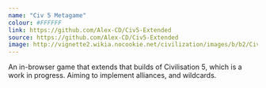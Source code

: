 ```yaml
---
name: "Civ 5 Metagame"
colour: #FFFFFF
link: https://github.com/Alex-CD/Civ5-Extended
source: https://github.com/Alex-CD/Civ5-Extended
image: http://vignette2.wikia.nocookie.net/civilization/images/b/b2/Civilization_V_logo.png
---
```


An in-browser game that extends that builds of Civilisation 5,
which is a work in progress. Aiming to implement alliances, and wildcards.
